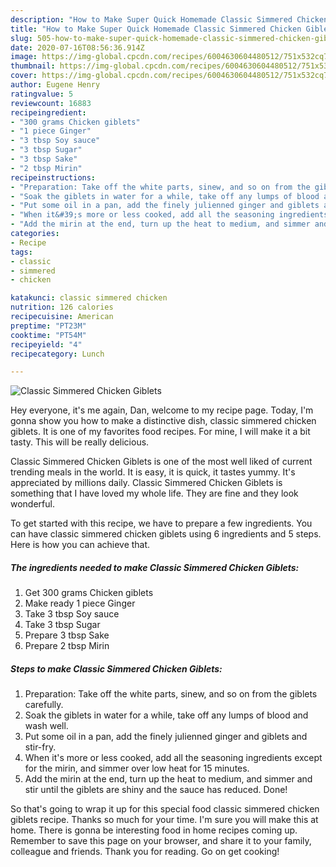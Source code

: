 ```yaml
---
description: "How to Make Super Quick Homemade Classic Simmered Chicken Giblets"
title: "How to Make Super Quick Homemade Classic Simmered Chicken Giblets"
slug: 505-how-to-make-super-quick-homemade-classic-simmered-chicken-giblets
date: 2020-07-16T08:56:36.914Z
image: https://img-global.cpcdn.com/recipes/6004630604480512/751x532cq70/classic-simmered-chicken-giblets-recipe-main-photo.jpg
thumbnail: https://img-global.cpcdn.com/recipes/6004630604480512/751x532cq70/classic-simmered-chicken-giblets-recipe-main-photo.jpg
cover: https://img-global.cpcdn.com/recipes/6004630604480512/751x532cq70/classic-simmered-chicken-giblets-recipe-main-photo.jpg
author: Eugene Henry
ratingvalue: 5
reviewcount: 16883
recipeingredient:
- "300 grams Chicken giblets"
- "1 piece Ginger"
- "3 tbsp Soy sauce"
- "3 tbsp Sugar"
- "3 tbsp Sake"
- "2 tbsp Mirin"
recipeinstructions:
- "Preparation: Take off the white parts, sinew, and so on from the giblets carefully."
- "Soak the giblets in water for a while, take off any lumps of blood and wash well."
- "Put some oil in a pan, add the finely julienned ginger and giblets and stir-fry."
- "When it&#39;s more or less cooked, add all the seasoning ingredients except for the mirin, and simmer over low heat for 15 minutes."
- "Add the mirin at the end, turn up the heat to medium, and simmer and stir until the giblets are shiny and the sauce has reduced. Done!"
categories:
- Recipe
tags:
- classic
- simmered
- chicken

katakunci: classic simmered chicken 
nutrition: 126 calories
recipecuisine: American
preptime: "PT23M"
cooktime: "PT54M"
recipeyield: "4"
recipecategory: Lunch

---
```



![Classic Simmered Chicken Giblets](https://img-global.cpcdn.com/recipes/6004630604480512/751x532cq70/classic-simmered-chicken-giblets-recipe-main-photo.jpg)

Hey everyone, it's me again, Dan, welcome to my recipe page. Today, I'm gonna show you how to make a distinctive dish, classic simmered chicken giblets. It is one of my favorites food recipes. For mine, I will make it a bit tasty. This will be really delicious.

Classic Simmered Chicken Giblets is one of the most well liked of current trending meals in the world. It is easy, it is quick, it tastes yummy. It's appreciated by millions daily. Classic Simmered Chicken Giblets is something that I have loved my whole life. They are fine and they look wonderful.




To get started with this recipe, we have to prepare a few ingredients. You can have classic simmered chicken giblets using 6 ingredients and 5 steps. Here is how you can achieve that.

<!--inarticleads1-->

##### The ingredients needed to make Classic Simmered Chicken Giblets:

1. Get 300 grams Chicken giblets
1. Make ready 1 piece Ginger
1. Take 3 tbsp Soy sauce
1. Take 3 tbsp Sugar
1. Prepare 3 tbsp Sake
1. Prepare 2 tbsp Mirin




<!--inarticleads2-->

##### Steps to make Classic Simmered Chicken Giblets:

1. Preparation: Take off the white parts, sinew, and so on from the giblets carefully.
1. Soak the giblets in water for a while, take off any lumps of blood and wash well.
1. Put some oil in a pan, add the finely julienned ginger and giblets and stir-fry.
1. When it&#39;s more or less cooked, add all the seasoning ingredients except for the mirin, and simmer over low heat for 15 minutes.
1. Add the mirin at the end, turn up the heat to medium, and simmer and stir until the giblets are shiny and the sauce has reduced. Done!




So that's going to wrap it up for this special food classic simmered chicken giblets recipe. Thanks so much for your time. I'm sure you will make this at home. There is gonna be interesting food in home recipes coming up. Remember to save this page on your browser, and share it to your family, colleague and friends. Thank you for reading. Go on get cooking!
